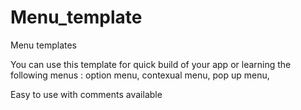 # Menu_template
Menu templates

You can use this template for quick build of your app or learning the following menus : 
option menu, 
contexual menu,
pop up menu,

Easy to use with comments available
